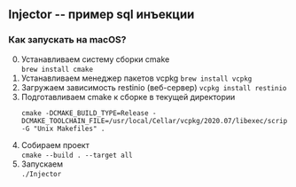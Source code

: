 ## Injector -- пример sql инъекции

### Как запускать на macOS?
0. Устанавливаем систему сборки cmake  
   `brew install cmake`
1. Устанавливаем менеджер пакетов vcpkg 
   `brew install vcpkg`
2. Загружаем зависимость restinio (веб-сервер)
   `vcpkg install restinio`
3. Подготавливаем cmake к сборке в текущей директории
   ```
   cmake -DCMAKE_BUILD_TYPE=Release -DCMAKE_TOOLCHAIN_FILE=/usr/local/Cellar/vcpkg/2020.07/libexec/scripts/buildsystems/vcpkg.cmake -G "Unix Makefiles" .
   ```
4. Собираем проект  
   `cmake --build . --target all`
5. Запускаем  
   `./Injector`
